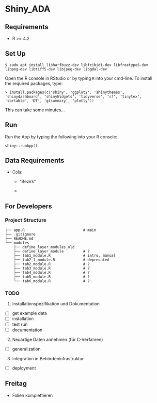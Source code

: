 # Shiny_ADA

## Requirements

-   R \>= 4.2

## Set Up

```         
$ sudo apt install libharfbuzz-dev libfribidi-dev libfreetype6-dev libpng-dev libtiff5-dev libjpeg-dev libgdal-dev
```

Open the R console in RStudio or by typing `R` into your cmd-line. To install the required packages, type:

```         
> install.packages(c('shiny', 'ggplot2', 'shinythemes', 'shinydashboard', 'shinyWidgets', 'tidyverse', 'sf', 'tinytex', 'sortable', 'DT', 'gtsummary', 'plotly'))
```

This can take some minutes...

## Run

Run the App by typing the following into your R console:

```         
shiny::runApp()
```

## Data Requirements

-   Cols:

    -   "Bezirk"

    -   

## For Developers

### Project Structure

```         
├── app.R                           # main
├── .gitignore                 
├── README.md
└── modules
    ├── define_layer_modules_old
    ├── define_layer_module         # ?
    ├── tab1_module.R               # intro, manual
    ├── tab2_1_module.R             # deprecated
    ├── tab2_module.R               # ?
    ├── tab3_module.R               # ?
    ├── tab4_module.R               # ?
    ├── tab5_module.R               # ?
    └── tab6_module.R               # ?
```

### TODO

1.  Installationspezifikation und Dokumentation

-   [ ] get example data
-   [ ] installation
-   [ ] test run
-   [ ] documentation

2.  Neuartige Daten annehmen (für C-Verfahren)

-   [ ] generalization

3.  Integration in Behördeninfrastruktur

-   [ ] deployment

## Freitag

-   Folien komplettieren
